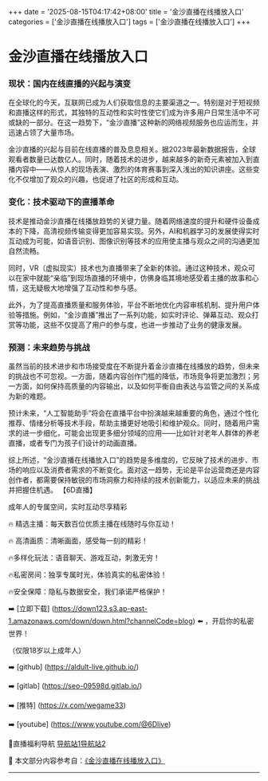 +++
date = '2025-08-15T04:17:42+08:00'
title = '金沙直播在线播放入口'
categories = ['金沙直播在线播放入口']
tags = ['金沙直播在线播放入口']
+++

# 金沙直播在线播放入口

### 现状：国内在线直播的兴起与演变

在全球化的今天，互联网已成为人们获取信息的主要渠道之一。特别是对于短视频和直播这样的形式，其独特的互动性和实时性使它们成为许多用户日常生活中不可或缺的一部分。在这一趋势下，“金沙直播”这种新的网络视频服务也应运而生，并迅速占领了大量市场。

金沙直播的兴起与目前在线直播的普及息息相关。据2023年最新数据报告，全球观看者数量已达数亿人。同时，随着技术的进步，越来越多的新奇元素被加入到直播内容中——从惊人的现场表演、激烈的体育赛事到深入浅出的知识讲座。这些变化不仅增加了观众的兴趣，也促进了社区的形成和互动。

### 变化：技术驱动下的直播革命

技术是推动金沙直播在线播放趋势的关键力量。随着网络速度的提升和硬件设备成本的下降，高清视频传输变得更加容易实现。另外，AI和机器学习的发展使得实时互动成为可能，如语音识别、图像识别等技术的应用使主播与观众之间的沟通更加自然流畅。

同时，VR（虚拟现实）技术也为直播带来了全新的体验。通过这种技术，观众可以在家中就能“亲临”到现场直播的环境中，仿佛身临其境地感受着主播的故事和心情，这无疑极大地增强了互动性和参与感。

此外，为了提高直播质量和服务体验，平台不断地优化内容审核机制、提升用户体验等措施。例如，“金沙直播”推出了一系列功能，如实时评论、弹幕互动、观众打赏等功能，这些不仅提高了用户的参与度，也进一步推动了业务的健康发展。

### 预测：未来趋势与挑战

虽然当前的技术进步和市场接受度在不断提升着金沙直播在线播放的趋势，但未来的挑战也不可忽视。一方面，随着内容创作门槛的降低，市场竞争将更加激烈；另一方面，如何保持高质量的内容输出，以及如何平衡自由表达与监管之间的关系成为新的难题。

预计未来，“人工智能助手”将会在直播平台中扮演越来越重要的角色，通过个性化推荐、情绪分析等技术手段，帮助主播更好地吸引和维护观众。同时，随着用户需求的进一步细化，可能会出现更多细分领域的应用——比如针对老年人群体的养老直播，或者专门为孩子们设计的动画直播。

综上所述，“金沙直播在线播放入口”的趋势是多维度的，它反映了技术的进步、市场的响应以及消费者需求的不断变化。面对这一趋势，无论是平台运营商还是内容创作者，都需要保持敏锐的市场洞察力和持续的技术创新能力，以适应未来的挑战并把握住机遇。
【6D直播】

 成年人的专属空间，实时互动尽享精彩

🔥 精选主播：每天数百位优质主播在线随时与你互动！

🔥 高清画质：清晰画面，感受每一刻的精彩！

🔥多样化玩法：语音聊天、游戏互动，刺激无穷！

🔥私密房间：独享专属时光，体验真实的私密体验！

🔥安全保障：隐私与数据安全，我们承诺严格保护！

➡️ [立即下载] (https://down123.s3.ap-east-1.amazonaws.com/down/down.html?channelCode=blog) ⬅️ ，开启你的私密世界！

 （仅限18岁以上成年人）

➡️ [github] (https://aldult-live.github.io/)

➡️ [gitlab] (https://seo-09598d.gitlab.io/)

➡️ [推特] (https://x.com/wegame33)

➡️ [youtube] (https://www.youtube.com/@6Dlive)

🔞直播福利导航   [导航站1](https://webstack-86085a.gitlab.io/)[导航站2](https://onlygit123-2.github.io/)

📘 本文部分内容参考自：[《金沙直播在线播放入口》](https://webstack-hugo-9.pages.dev/)

---
